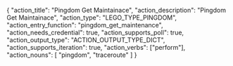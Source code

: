 {
"action_title": "Pingdom Get Maintainace",
"action_description": "Pingdom Get Maintainace",
"action_type": "LEGO_TYPE_PINGDOM",
"action_entry_function": "pingdom_get_maintenance",
"action_needs_credential": true,
"action_supports_poll": true,
"action_output_type": "ACTION_OUTPUT_TYPE_DICT",
"action_supports_iteration": true,
"action_verbs": ["perform"],
"action_nouns": [
"pingdom",
"traceroute"
]
}
